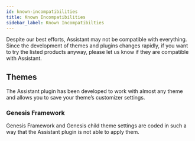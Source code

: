 ```yaml
---
id: known-incompatibilities
title: Known Incompatibilities
sidebar_label: Known Incompatibilties
---
```


Despite our best efforts, Assistant may not be compatible with everything. Since the development of themes and plugins changes rapidly, if you want to try the listed products anyway, please let us know if they are compatible with Assistant.

## Themes

The Assistant plugin has been developed to work with almost any theme and allows you to save your theme’s customizer settings.

### Genesis Framework

Genesis Framework and Genesis child theme settings are coded in such a way that the Assistant plugin is not able to apply them.
